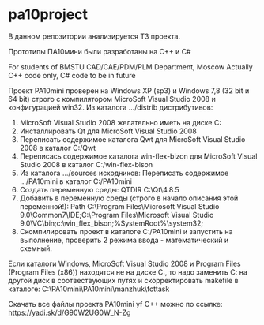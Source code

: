 # pa10project

В данном репозитории анализируется ТЗ проекта.

Прототипы ПА10мини были разработаны на С++ и C#

For students of BMSTU CAD/CAE/PDM/PLM Department, Moscow
Actually C++ code only, C# code to be in future

Проект PA10mini проверен на Windows XP (sp3) и Windows 7,8 (32 bit и 64 bit) строго с компилятором MicroSoft Visual Studio 2008  и конфигурацией win32.
Из каталога .../distrib дистрибутивов:
1. MicroSoft Visual Studio 2008 желательно иметь на диске С:
2. Инсталлировать Qt для MicroSoft Visual Studio 2008
3. Переписать содержимое каталога Qwt для MicroSoft Visual Studio 2008 в каталог C:/Qwt
4. Переписась  содержимое каталога win-flex-bizon для MicroSoft Visual Studio 2008 в каталог C:/win-flex-bison
5. Из каталога .../sources исходников:
   Переписать содержимое .../PA10mini в каталог С:/PA10mini
6. Создать переменную среды:
QTDIR
C:\Qt\4.8.5
7. Добавить в переменную среды (строго в начало описания этой переменной!):
Path
C:\Program Files\Microsoft Visual Studio 9.0\Common7\IDE;C:\Program Files\Microsoft Visual Studio 9.0\VC\bin;c:\win_flex_bison;%SystemRoot%\system32;
8. Скомпилировать проект  в каталоге С:/PA10mini и запустить на выполнение, проверить 2 режима ввода - математический и схемный.

Если каталоги Windows, MicroSoft Visual Studio 2008 и Program Files (Program Files (x86)) находятся не на диске C:, то надо заменить С: на другой диск в соотвествующих путях и скорректировать makefile в каталоге: C:\PA10mini\PA10mini\manzhuk\fcttask

Скачать все файлы проекта PA10mini yf C++ можно по ссылке:
https://yadi.sk/d/G90W2UG0W_N-Zg
